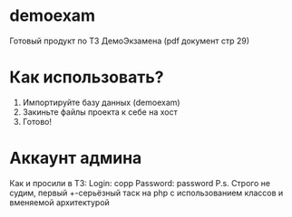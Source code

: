 # demoexam
Готовый продукт по ТЗ ДемоЭкзамена (pdf документ стр 29)
# Как использовать?
1) Импортируйте базу данных (demoexam)
2) Закиньте файлы проекта к себе на хост
3) Готово!
# Аккаунт админа
Как и просили в ТЗ:
Login: copp
Password: password
P.s. Строго не судим, первый +-серьёзный таск на php с использованием классов и вменяемой архитектурой
